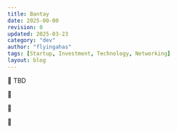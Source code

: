```yaml
---
title: Bantay 
date: 2025-00-00
revision: 0
updated: 2025-03-23
category: "dev"
author: "flyingahas"
tags: [Startup, Investment, Technology, Networking]
layout: blog
---
```


👷 TBD

🚧

🌋

🚧

